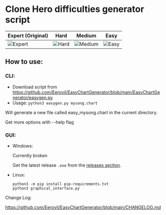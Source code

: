 
# Clone Hero difficulties generator script

| Expert (Original) | Hard | Medium | Easy |
| ----------- | ----------- | ----------- | ----------- |
| ![Expert](https://i.imgur.com/WtG1GTv.png) | ![Hard](https://i.imgur.com/AdyUjtP.png) | ![Medium](https://i.imgur.com/9jMFUvl.png) | ![Easy](https://i.imgur.com/9qaDY8b.png) |

## How to use:

### CLI:

* Download script from https://github.com/Eerovil/EasyChartGenerator/blob/main/EasyChartGenerator/easygen.py
* Usage: `python3 easygen.py mysong.chart`

Will generate a new file called easy_mysong.chart in the current directory.

Get more options with --help flag

### GUI:

* Windows:

  Currently broken 

  Get the latest release `.exe` from the [releases section](https://github.com/Eerovil/EasyChartGenerator/releases).


* Linux:
  ```
  python3 -m pip install pip-requirements.txt
  python3 graphical_interface.py
  ```


Change Log:

https://github.com/Eerovil/EasyChartGenerator/blob/main/CHANGELOG.md
